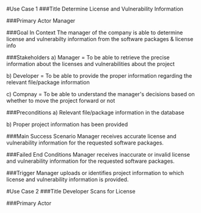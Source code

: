 #Use Case 1 
###Title
Determine License and Vulnerability Information 

###Primary Actor 
Manager

###Goal In Context
The manager of the company is able to determine license and vulnerabilty information from the software packages & license info

###Stakeholders
 a) Manager = To be able to retrieve the precise information about the licenses and vulnerabilities about the project
 
 b) Developer = To be able to provide the proper information regarding the relevant file/package information
 
 c) Compnay = To be able to understand the manager's decisions based on whether to move the project forward or not 
 
###Preconditions 
 a) Relevant file/package information in the database
 
 b) Proper project information has been provided 
 
###Main Success Scenario 
Manager receives accurate license and vulnerability information for the requested software packages.

###Failed End Conditions
Manager receives inaccurate or invalid license and vulnerability information for the requested software packages.

###Trigger
Manager uploads or identifies project information to which license and vulnerability information is provided.


#Use Case 2 
###Title 
Developer Scans for License 

###Primary Actor 
